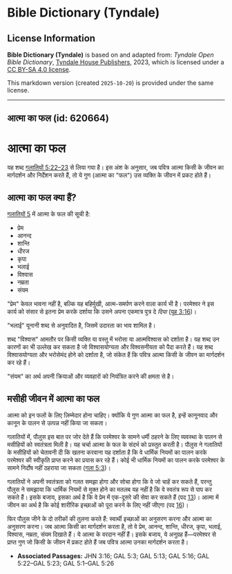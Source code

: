 # Bible Dictionary (Tyndale)

## License Information

**Bible Dictionary (Tyndale)** is based on and adapted from: _Tyndale Open Bible Dictionary_, [Tyndale House Publishers](https://tyndaleopenresources.com/), 2023, which is licensed under a [CC BY-SA 4.0 license](https://creativecommons.org/licenses/by-sa/4.0/legalcode.en).

This markdown version (created `2025-10-20`) is provided under the same license.



--------------------------------

## आत्मा का फल (id: 620664)

आत्मा का फल
===========

यह शब्द [गलातियों 5:22–23](https://ref.ly/Gal5:22-Gal5:23) से लिया गया है। इस अंश के अनुसार, जब पवित्र आत्मा किसी के जीवन का मार्गदर्शन और निर्देशन करते हैं, तो ये गुण (आत्मा का "फल") उस व्यक्ति के जीवन में प्रकट होते हैं।

आत्मा का फल क्या हैं?
---------------------

[गलातियों 5](https://ref.ly/Gal5:1-Gal5:26) में आत्मा के फल की सूची है:

* प्रेम
* आनन्द
* शान्ति
* धीरज
* कृपा
* भलाई
* विश्वास
* नम्रता
* संयम

"प्रेम" केवल भावना नहीं है, बल्कि यह बहिर्मुखी, आत्म\-समर्पण करने वाला कार्य भी है। परमेश्वर ने इस कार्य को संसार से इतना प्रेम करके दर्शाया कि उसने अपना एकमात्र पुत्र दे *दिया* ([यूह 3:16](https://ref.ly/John3:16))।

"भलाई" यूनानी शब्द से अनुवादित है, जिसमें उदारता का भाव शामिल है।

शब्द "विश्वास" आमतौर पर किसी व्यक्ति या वस्तु में भरोसा या आत्मविश्वास को दर्शाता है। यह शब्द उन कारणों का भी उल्लेख कर सकता है जो विश्वासयोग्यता और विश्वसनीयता को पैदा करते हैं। यह शब्द विश्वासयोग्यता और भरोसेमंद होने को दर्शाता है, जो संकेत हैं कि पवित्र आत्मा किसी के जीवन का मार्गदर्शन कर रहे हैं।

"संयम" का अर्थ अपनी क्रियाओं और व्यवहारों को नियंत्रित करने की क्षमता से है।

मसीही जीवन में आत्मा का फल
--------------------------

आत्मा को इन फलों के लिए ज़िम्मेदार होना चाहिए। क्योंकि ये गुण आत्मा का फल है, इन्हें कानूनवाद और कानून के पालन से उत्पन्न नहीं किया जा सकता।

गलातियों में, पौलुस इस बात पर जोर देते हैं कि परमेश्वर के सामने धर्मी ठहरने के लिए व्यवस्था के पालन से मसीहियों को स्वतंत्रता मिली है। यह चर्चा आत्मा के फल के संदर्भ को प्रस्तुत करती है। पौलुस ने गलातियों के मसीहियों को चेतावनी दी कि खतना करवाना यह दर्शाता है कि वे धार्मिक नियमों का पालन करके परमेश्वर की स्वीकृति प्राप्त करने का प्रयास कर रहे हैं। कोई भी धार्मिक नियमों का पालन करके परमेश्वर के सामने निर्दोष नहीं ठहराया जा सकता ([गला 5:3](https://ref.ly/Gal5:3))।

गलातियों ने अपनी स्वतंत्रता को गलत समझा होगा और सोचा होगा कि वे जो चाहें कर सकते हैं, परन्तु पौलुस ने समझाया कि धार्मिक नियमों से मुक्त होने का मतलब यह नहीं है कि वे स्वतंत्र रूप से पाप कर सकते हैं। इसके बजाय, इसका अर्थ है कि वे प्रेम में एक\-दूसरे की सेवा कर सकते हैं (पद [13](https://ref.ly/Gal5:13))। आत्मा में जीवन का अर्थ है कि कोई शारीरिक इच्छाओं को पूरा करने के लिए नहीं जीएगा (पद [16](https://ref.ly/Gal5:16))।

फिर पौलुस जीने के दो तरीकों की तुलना करते हैं: स्वार्थी इच्छाओं का अनुसरण करना और आत्मा का अनुसरण करना। जब आत्मा किसी का मार्गदर्शन करता है, तो वे प्रेम, आनन्द, शान्ति, धीरज, कृपा, भलाई, विश्वास, नम्रता, संयम दिखाते हैं। ये आत्मा के वरदान नहीं हैं। इसके बजाय, ये अनुग्रह हैं—परमेश्वर से प्राप्त गुण जो किसी के जीवन में प्रकट होते हैं जब पवित्र आत्मा उनका मार्गदर्शन करता है।

* **Associated Passages:** JHN 3:16; GAL 5:3; GAL 5:13; GAL 5:16; GAL 5:22–GAL 5:23; GAL 5:1–GAL 5:26

